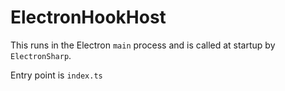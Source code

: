 # ElectronHookHost

This runs in the Electron `main` process and is called at startup by `ElectronSharp`.

Entry point is `index.ts`

